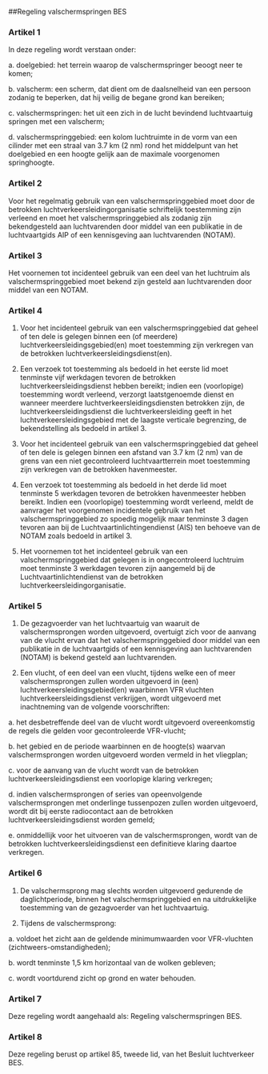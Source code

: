 <meta http-equiv='Content-Type' content='text/html; charset=utf-8' />

##Regeling valschermspringen BES

### Artikel  1  

In deze regeling wordt verstaan onder: 

a. doelgebied: het terrein waarop de valschermspringer beoogt neer te komen;  

b. valscherm: een scherm, dat dient om de daalsnelheid van een persoon zodanig te beperken, dat hij veilig de begane grond kan bereiken;  

c. valschermspringen: het uit een zich in de lucht bevindend luchtvaartuig springen met een valscherm;  

d. valschermspringgebied: een kolom luchtruimte in de vorm van een cilinder met een straal van 3.7 km (2 nm) rond het middelpunt van het doelgebied en een hoogte gelijk aan de maximale voorgenomen springhoogte.   

### Artikel  2  

Voor het regelmatig gebruik van een valschermspringgebied moet door de betrokken luchtverkeersleidingorganisatie schriftelijk toestemming zijn verleend en moet het valschermspringgebied als zodanig zijn bekendgesteld aan luchtvarenden door middel van een publikatie in de luchtvaartgids AIP of een kennisgeving aan luchtvarenden (NOTAM). 

### Artikel  3  

Het voornemen tot incidenteel gebruik van een deel van het luchtruim als valschermspringgebied moet bekend zijn gesteld aan luchtvarenden door middel van een NOTAM. 

### Artikel  4  

1. Voor het incidenteel gebruik van een valschermspringgebied dat geheel of ten dele is gelegen binnen een (of meerdere) luchtverkeersleidingsgebied(en) moet toestemming zijn verkregen van de betrokken luchtverkeersleidingsdienst(en).  

2. Een verzoek tot toestemming als bedoeld in het eerste lid moet tenminste vijf werkdagen tevoren de betrokken luchtverkeersleidingsdienst hebben bereikt; indien een (voorlopige) toestemming wordt verleend, verzorgt laatstgenoemde dienst en wanneer meerdere luchtverkeersleidingsdiensten betrokken zijn, de luchtverkeersleidingsdienst die luchtverkeersleiding geeft in het luchtverkeersleidingsgebied met de laagste verticale begrenzing, de bekendstelling als bedoeld in artikel 3.  

3. Voor het incidenteel gebruik van een valschermspringgebied dat geheel of ten dele is gelegen binnen een afstand van 3.7 km (2 nm) van de grens van een niet gecontroleerd luchtvaartterrein moet toestemming zijn verkregen van de betrokken havenmeester.  

4. Een verzoek tot toestemming als bedoeld in het derde lid moet tenminste 5 werkdagen tevoren de betrokken havenmeester hebben bereikt. Indien een (voorlopige) toestemming wordt verleend, meldt de aanvrager het voorgenomen incidentele gebruik van het valschermspringgebied zo spoedig mogelijk maar tenminste 3 dagen tevoren aan bij de Luchtvaartinlichtingendienst (AIS) ten behoeve van de NOTAM zoals bedoeld in artikel 3.  

5. Het voornemen tot het incidenteel gebruik van een valschermspringgebied dat gelegen is in ongecontroleerd luchtruim moet tenminste 3 werkdagen tevoren zijn aangemeld bij de Luchtvaartinlichtendienst van de betrokken luchtverkeersleidingorganisatie.   

### Artikel  5  

1. De gezagvoerder van het luchtvaartuig van waaruit de valschermsprongen worden uitgevoerd, overtuigt zich voor de aanvang van de vlucht ervan dat het valschermspringgebied door middel van een publikatie in de luchtvaartgids of een kennisgeving aan luchtvarenden (NOTAM) is bekend gesteld aan luchtvarenden.  

2. Een vlucht, of een deel van een vlucht, tijdens welke een of meer valschermsprongen zullen worden uitgevoerd in (een) luchtverkeersleidingsgebied(en) waarbinnen VFR vluchten luchtverkeersleidingsdienst verkrijgen, wordt uitgevoerd met inachtneming van de volgende voorschriften: 

a. het desbetreffende deel van de vlucht wordt uitgevoerd overeenkomstig de regels die gelden voor gecontroleerde VFR-vlucht;  

b. het gebied en de periode waarbinnen en de hoogte(s) waarvan valschermsprongen worden uitgevoerd worden vermeld in het vliegplan;  

c. voor de aanvang van de vlucht wordt van de betrokken luchtverkeersleidingsdienst een voorlopige klaring verkregen;  

d. indien valschermsprongen of series van opeenvolgende valschermsprongen met onderlinge tussenpozen zullen worden uitgevoerd, wordt dit bij eerste radiocontact aan de betrokken luchtverkeersleidingsdienst worden gemeld;  

e. onmiddellijk voor het uitvoeren van de valschermsprongen, wordt van de betrokken luchtverkeersleidingsdienst een definitieve klaring daartoe verkregen.     

### Artikel  6  

1. De valschermsprong mag slechts worden uitgevoerd gedurende de daglichtperiode, binnen het valschermspringgebied en na uitdrukkelijke toestemming van de gezagvoerder van het luchtvaartuig.  

2. Tijdens de valschermsprong: 

a. voldoet het zicht aan de geldende minimumwaarden voor VFR-vluchten (zichtweers-omstandigheden);  

b. wordt tenminste 1,5 km horizontaal van de wolken gebleven;  

c. wordt voortdurend zicht op grond en water behouden.     

### Artikel  7  

Deze regeling wordt aangehaald als: Regeling valschermspringen BES. 

### Artikel  8  

Deze regeling berust op artikel 85, tweede lid, van het Besluit luchtverkeer BES. 
